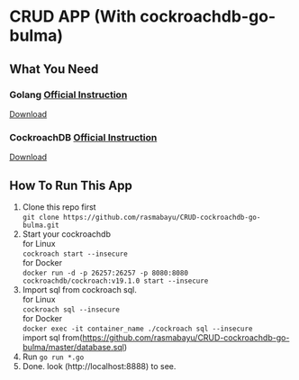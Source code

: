 # CRUD APP (With cockroachdb-go-bulma)

## What You Need 
### Golang [Official Instruction](https://golang.org/doc/install)
[Download](https://golang.org/dl/)
### CockroachDB [Official Instruction](https://www.cockroachlabs.com/docs/stable/install-cockroachdb.html)
[Download](https://www.cockroachlabs.com/get-cockroachdb/)

## How To Run This App
1. Clone this repo first  
`git clone https://github.com/rasmabayu/CRUD-cockroachdb-go-bulma.git`
2. Start your cockroachdb  
for Linux  
`cockroach start --insecure`  
for Docker  
`docker run -d -p 26257:26257 -p 8080:8080 cockroachdb/cockroach:v19.1.0 start --insecure`
3. Import sql from cockroach sql.  
for Linux  
`cockroach sql --insecure`  
for Docker  
`docker exec -it container_name ./cockroach sql --insecure`  
import sql from(https://github.com/rasmabayu/CRUD-cockroachdb-go-bulma/master/database.sql)
4. Run `go run *.go`
5. Done. look (http://localhost:8888) to see.
